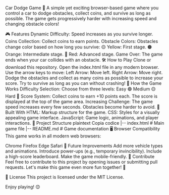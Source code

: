 Car Dodge Game 🚗
A simple yet exciting browser-based game where you control a car to dodge obstacles, collect coins, and survive as long as possible. The game gets progressively harder with increasing speed and changing obstacle colors!

🎮 Features
Dynamic Difficulty: Speed increases as you survive longer.
Coins Collection: Collect coins to earn points.
Obstacle Colors: Obstacles change color based on how long you survive:
🟡 Yellow: First stage.
🟠 Orange: Intermediate stage.
🔴 Red: Advanced stage.
Game Over: The game ends when your car collides with an obstacle.
🛠️ How to Play
Clone or download this repository.
Open the index.html file in any modern browser.
Use the arrow keys to move:
Left Arrow: Move left.
Right Arrow: Move right.
Dodge the obstacles and collect as many coins as possible to increase your score.
Try to survive as long as you can without crashing!
🎯 How the Game Works
Difficulty Selection: Choose from three levels:
Easy 🟢
Medium 🟡
Hard 🔴
Score System:
Collect coins to earn +10 points each.
The score is displayed at the top of the game area.
Increasing Challenge:
The game speed increases every few seconds.
Obstacles become harder to avoid.
🚀 Built With
HTML: Markup structure for the game.
CSS: Styles for a visually appealing game interface.
JavaScript: Game logic, animations, and player interactions.
📂 Project Structure
plaintext
Copia codice
|-- index.html       # Main game file
|-- README.md        # Game documentation
🖥️ Browser Compatibility
This game works in all modern web browsers:

Chrome
Firefox
Edge
Safari
🌟 Future Improvements
Add more vehicle types and animations.
Introduce power-ups (e.g., temporary invincibility).
Include a high-score leaderboard.
Make the game mobile-friendly.
🎉 Contribute
Feel free to contribute to this project by opening issues or submitting pull requests. Let's make this game even more fun together! 🚀

📄 License
This project is licensed under the MIT License.

Enjoy playing! 😊






